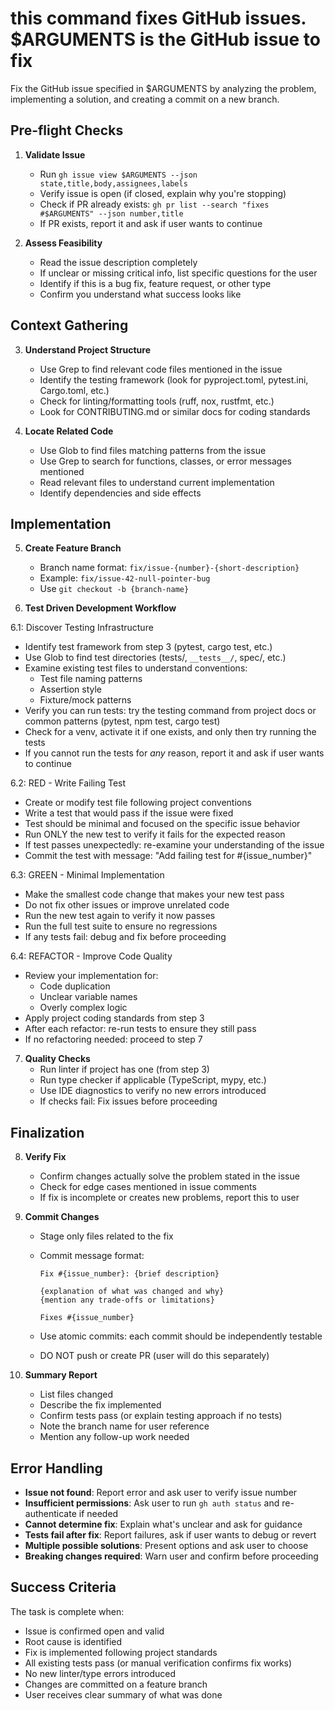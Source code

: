 # this command fixes GitHub issues. $ARGUMENTS is the GitHub issue to fix
<!-- markdownlint-disable ul-indent ol-prefix -->
Fix the GitHub issue specified in $ARGUMENTS by analyzing the problem,
implementing a solution, and creating a commit on a new branch.

## Pre-flight Checks

1. **Validate Issue**
   - Run `gh issue view $ARGUMENTS --json state,title,body,assignees,labels`
   - Verify issue is open (if closed, explain why you're stopping)
   - Check if PR already exists:
     `gh pr list --search "fixes #$ARGUMENTS" --json number,title`
   - If PR exists, report it and ask if user wants to continue

2. **Assess Feasibility**
   - Read the issue description completely
   - If unclear or missing critical info, list specific questions for the user
   - Identify if this is a bug fix, feature request, or other type
   - Confirm you understand what success looks like

## Context Gathering

3. **Understand Project Structure**
   - Use Grep to find relevant code files mentioned in the issue
   - Identify the testing framework (look for pyproject.toml, pytest.ini,
     Cargo.toml, etc.)
   - Check for linting/formatting tools (ruff, nox, rustfmt, etc.)
   - Look for CONTRIBUTING.md or similar docs for coding standards

4. **Locate Related Code**
   - Use Glob to find files matching patterns from the issue
   - Use Grep to search for functions, classes, or error messages mentioned
   - Read relevant files to understand current implementation
   - Identify dependencies and side effects

## Implementation

5. **Create Feature Branch**
   - Branch name format: `fix/issue-{number}-{short-description}`
   - Example: `fix/issue-42-null-pointer-bug`
   - Use `git checkout -b {branch-name}`

6. **Test Driven Development Workflow**

  6.1: Discover Testing Infrastructure

  - Identify test framework from step 3 (pytest, cargo test, etc.)
  - Use Glob to find test directories (tests/, `__tests__/`, spec/, etc.)
  - Examine existing test files to understand conventions:
    - Test file naming patterns
    - Assertion style
    - Fixture/mock patterns
  - Verify you can run tests: try the testing command from project docs or
    common patterns (pytest, npm test, cargo test)
  - Check for a venv, activate it if one exists, and only then try running the tests
  - If you cannot run the tests for *any* reason, report it and ask if user wants
    to continue

  6.2: RED - Write Failing Test

  - Create or modify test file following project conventions
  - Write a test that would pass if the issue were fixed
  - Test should be minimal and focused on the specific issue behavior
  - Run ONLY the new test to verify it fails for the expected reason
  - If test passes unexpectedly: re-examine your understanding of the issue
  - Commit the test with message: "Add failing test for #{issue_number}"

  6.3: GREEN - Minimal Implementation

  - Make the smallest code change that makes your new test pass
  - Do not fix other issues or improve unrelated code
  - Run the new test again to verify it now passes
  - Run the full test suite to ensure no regressions
  - If any tests fail: debug and fix before proceeding

  6.4: REFACTOR - Improve Code Quality

  - Review your implementation for:
    - Code duplication
    - Unclear variable names
    - Overly complex logic
  - Apply project coding standards from step 3
  - After each refactor: re-run tests to ensure they still pass
  - If no refactoring needed: proceed to step 7

7. **Quality Checks**
   - Run linter if project has one (from step 3)
   - Run type checker if applicable (TypeScript, mypy, etc.)
   - Use IDE diagnostics to verify no new errors introduced
   - If checks fail: Fix issues before proceeding

## Finalization

8. **Verify Fix**
   - Confirm changes actually solve the problem stated in the issue
   - Check for edge cases mentioned in issue comments
   - If fix is incomplete or creates new problems, report this to user

9. **Commit Changes**
    - Stage only files related to the fix
    - Commit message format:

      ```text
      Fix #{issue_number}: {brief description}

      {explanation of what was changed and why}
      {mention any trade-offs or limitations}

      Fixes #{issue_number}
      ```

    - Use atomic commits: each commit should be independently testable
    - DO NOT push or create PR (user will do this separately)

10. **Summary Report**
    - List files changed
    - Describe the fix implemented
    - Confirm tests pass (or explain testing approach if no tests)
    - Note the branch name for user reference
    - Mention any follow-up work needed

## Error Handling

- **Issue not found**: Report error and ask user to verify issue number
- **Insufficient permissions**: Ask user to run `gh auth status` and re-authenticate
  if needed
- **Cannot determine fix**: Explain what's unclear and ask for guidance
- **Tests fail after fix**: Report failures, ask if user wants to debug or
  revert
- **Multiple possible solutions**: Present options and ask user to choose
- **Breaking changes required**: Warn user and confirm before proceeding

## Success Criteria

The task is complete when:

- Issue is confirmed open and valid
- Root cause is identified
- Fix is implemented following project standards
- All existing tests pass (or manual verification confirms fix works)
- No new linter/type errors introduced
- Changes are committed on a feature branch
- User receives clear summary of what was done
